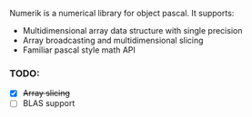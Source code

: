 Numerik is a numerical library for object pascal. It supports:
- Multidimensional array data structure with single precision
- Array broadcasting and multidimensional slicing
- Familiar pascal style math API

### TODO:
- [x] ~~Array slicing~~
- [ ] BLAS support
